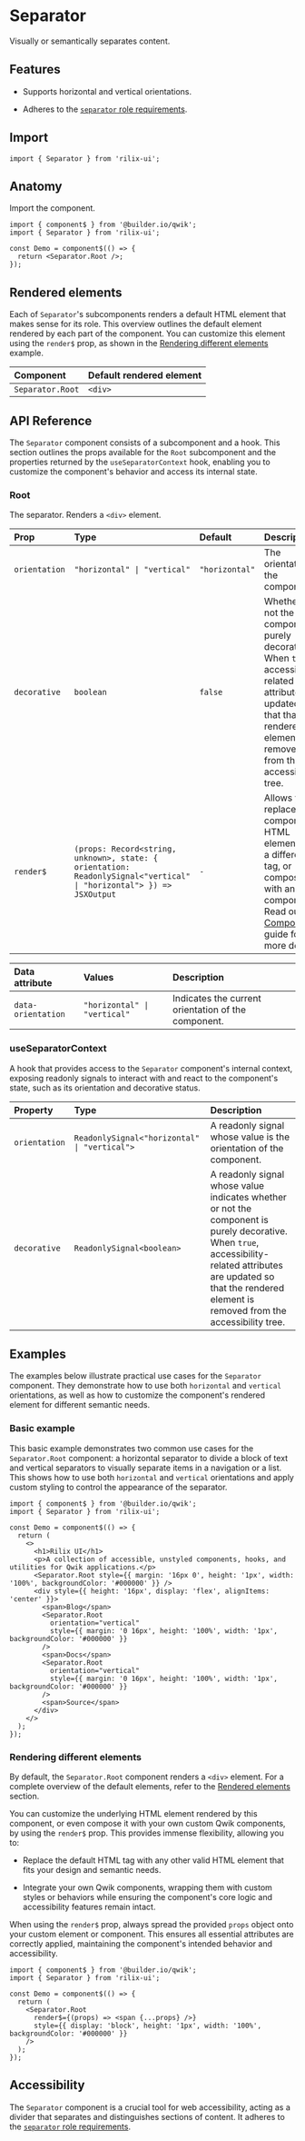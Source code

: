 # Separator

Visually or semantically separates content.

## Features

- Supports horizontal and vertical orientations.

- Adheres to the [`separator` role requirements](https://www.w3.org/TR/wai-aria-1.2/#separator).

## Import

```tsx
import { Separator } from 'rilix-ui';
```

## Anatomy

Import the component.

```tsx
import { component$ } from '@builder.io/qwik';
import { Separator } from 'rilix-ui';

const Demo = component$(() => {
  return <Separator.Root />;
});
```

## Rendered elements

Each of `Separator`'s subcomponents renders a default HTML element that makes sense for its role. This overview outlines the default element rendered by each part of the component. You can customize this element using the `render$` prop, as shown in the [Rendering different elements](#rendering-different-elements) example.

| Component        | Default rendered element |
| :--------------- | :----------------------- |
| `Separator.Root` | `<div>`                  |

## API Reference

The `Separator` component consists of a subcomponent and a hook. This section outlines the props available for the `Root` subcomponent and the properties returned by the `useSeparatorContext` hook, enabling you to customize the component's behavior and access its internal state.

### Root

The separator. Renders a `<div>` element.

| Prop          | Type                                                                                                                | Default        | Description                                                                                                                                                                                                                                |
| :------------ | :------------------------------------------------------------------------------------------------------------------ | :------------- | :----------------------------------------------------------------------------------------------------------------------------------------------------------------------------------------------------------------------------------------- |
| `orientation` | `"horizontal" \| "vertical"`                                                                                        | `"horizontal"` | The orientation of the component.                                                                                                                                                                                                          |
| `decorative`  | `boolean`                                                                                                           | `false`        | Whether or not the component is purely decorative. When `true`, accessibility-related attributes are updated so that that the rendered element is removed from the accessibility tree.                                                     |
| `render$`     | `(props: Record<string, unknown>, state: { orientation: ReadonlySignal<"vertical" \| "horizontal"> }) => JSXOutput` | `-`            | Allows you to replace the component’s HTML element with a different tag, or compose it with another component. Read our [Composition](https://github.com/ZAHON/rilix-ui/blob/main/core/docs/guides/composition.md) guide for more details. |

| Data attribute     | Values                       | Description                                         |
| :----------------- | :--------------------------- | :-------------------------------------------------- |
| `data-orientation` | `"horizontal" \| "vertical"` | Indicates the current orientation of the component. |

### useSeparatorContext

A hook that provides access to the `Separator` component's internal context, exposing readonly signals to interact with and react to the component's state, such as its orientation and decorative status.

| Property      | Type                                         | Description                                                                                                                                                                                                               |
| :------------ | :------------------------------------------- | :------------------------------------------------------------------------------------------------------------------------------------------------------------------------------------------------------------------------ |
| `orientation` | `ReadonlySignal<"horizontal" \| "vertical">` | A readonly signal whose value is the orientation of the component.                                                                                                                                                        |
| `decorative`  | `ReadonlySignal<boolean>`                    | A readonly signal whose value indicates whether or not the component is purely decorative. When `true`, accessibility-related attributes are updated so that the rendered element is removed from the accessibility tree. |

## Examples

The examples below illustrate practical use cases for the `Separator` component. They demonstrate how to use both `horizontal` and `vertical` orientations, as well as how to customize the component's rendered element for different semantic needs.

### Basic example

This basic example demonstrates two common use cases for the `Separator.Root` component: a horizontal separator to divide a block of text and vertical separators to visually separate items in a navigation or a list. This shows how to use both `horizontal` and `vertical` orientations and apply custom styling to control the appearance of the separator.

```tsx
import { component$ } from '@builder.io/qwik';
import { Separator } from 'rilix-ui';

const Demo = component$(() => {
  return (
    <>
      <h1>Rilix UI</h1>
      <p>A collection of accessible, unstyled components, hooks, and utilities for Qwik applications.</p>
      <Separator.Root style={{ margin: '16px 0', height: '1px', width: '100%', backgroundColor: '#000000' }} />
      <div style={{ height: '16px', display: 'flex', alignItems: 'center' }}>
        <span>Blog</span>
        <Separator.Root
          orientation="vertical"
          style={{ margin: '0 16px', height: '100%', width: '1px', backgroundColor: '#000000' }}
        />
        <span>Docs</span>
        <Separator.Root
          orientation="vertical"
          style={{ margin: '0 16px', height: '100%', width: '1px', backgroundColor: '#000000' }}
        />
        <span>Source</span>
      </div>
    </>
  );
});
```

### Rendering different elements

By default, the `Separator.Root` component renders a `<div>` element. For a complete overview of the default elements, refer to the [Rendered elements](#rendered-elements) section.

You can customize the underlying HTML element rendered by this component, or even compose it with your own custom Qwik components, by using the `render$` prop. This provides immense flexibility, allowing you to:

- Replace the default HTML tag with any other valid HTML element that fits your design and semantic needs.

- Integrate your own Qwik components, wrapping them with custom styles or behaviors while ensuring the component's core logic and accessibility features remain intact.

When using the `render$` prop, always spread the provided `props` object onto your custom element or component. This ensures all essential attributes are correctly applied, maintaining the component's intended behavior and accessibility.

```tsx
import { component$ } from '@builder.io/qwik';
import { Separator } from 'rilix-ui';

const Demo = component$(() => {
  return (
    <Separator.Root
      render$={(props) => <span {...props} />}
      style={{ display: 'block', height: '1px', width: '100%', backgroundColor: '#000000' }}
    />
  );
});
```

## Accessibility

The `Separator` component is a crucial tool for web accessibility, acting as a divider that separates and distinguishes sections of content. It adheres to the [`separator` role requirements](https://www.w3.org/TR/wai-aria-1.2/#separator).
